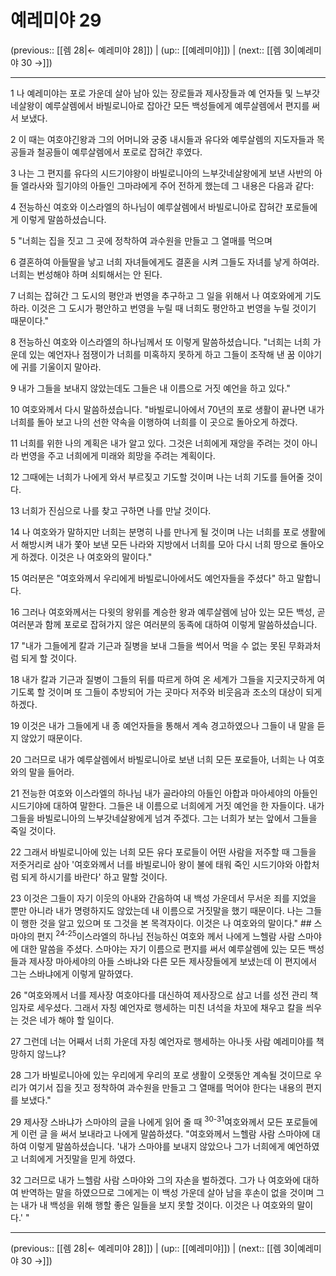 # 예레미야 29

(previous:: [[렘 28|← 예레미야 28]]) | (up:: [[예레미야]]) | (next:: [[렘 30|예레미야 30 →]])

***




1 
나 예레미야는 포로 가운데 살아 남아 있는 장로들과 제사장들과 예 언자들 및 느부갓네살왕이 예루살렘에서 바빌로니아로 잡아간 모든 백성들에게 예루살렘에서 편지를 써서 보냈다. 



2 
이 때는 여호야긴왕과 그의 어머니와 궁중 내시들과 유다와 예루살렘의 지도자들과 목공들과 철공들이 예루살렘에서 포로로 잡혀간 후였다. 



3 
나는 그 편지를 유다의 시드기야왕이 바빌로니아의 느부갓네살왕에게 보낸 사반의 아들 엘라사와 힐기야의 아들인 그마랴에게 주어 전하게 했는데 그 내용은 다음과 같다: 



4 
전능하신 여호와 이스라엘의 하나님이 예루살렘에서 바빌로니아로 잡혀간 포로들에게 이렇게 말씀하셨습니다. 



5 
"너희는 집을 짓고 그 곳에 정착하여 과수원을 만들고 그 열매를 먹으며 



6 
결혼하여 아들딸을 낳고 너희 자녀들에게도 결혼을 시켜 그들도 자녀를 낳게 하여라. 너희는 번성해야 하며 쇠퇴해서는 안 된다. 



7 
너희는 잡혀간 그 도시의 평안과 번영을 추구하고 그 일을 위해서 나 여호와에게 기도하라. 이것은 그 도시가 평안하고 번영을 누릴 때 너희도 평안하고 번영을 누릴 것이기 때문이다." 



8 
전능하신 여호와 이스라엘의 하나님께서 또 이렇게 말씀하셨습니다. "너희는 너희 가운데 있는 예언자나 점쟁이가 너희를 미혹하지 못하게 하고 그들이 조작해 낸 꿈 이야기에 귀를 기울이지 말아라. 



9 
내가 그들을 보내지 않았는데도 그들은 내 이름으로 거짓 예언을 하고 있다." 



10 
여호와께서 다시 말씀하셨습니다. "바빌로니아에서 70년의 포로 생활이 끝나면 내가 너희를 돌아 보고 나의 선한 약속을 이행하여 너희를 이 곳으로 돌아오게 하겠다. 



11 
너희를 위한 나의 계획은 내가 알고 있다. 그것은 너희에게 재앙을 주려는 것이 아니라 번영을 주고 너희에게 미래와 희망을 주려는 계획이다. 



12 
그때에는 너희가 나에게 와서 부르짖고 기도할 것이며 나는 너희 기도를 들어줄 것이다. 



13 
너희가 진심으로 나를 찾고 구하면 나를 만날 것이다. 



14 
나 여호와가 말하지만 너희는 분명히 나를 만나게 될 것이며 나는 너희를 포로 생활에서 해방시켜 내가 쫓아 보낸 모든 나라와 지방에서 너희를 모아 다시 너희 땅으로 돌아오게 하겠다. 이것은 나 여호와의 말이다." 



15 
여러분은 "여호와께서 우리에게 바빌로니아에서도 예언자들을 주셨다" 하고 말합니다. 



16 
그러나 여호와께서는 다윗의 왕위를 계승한 왕과 예루살렘에 남아 있는 모든 백성, 곧 여러분과 함께 포로로 잡혀가지 않은 여러분의 동족에 대하여 이렇게 말씀하셨습니다. 



17 
"내가 그들에게 칼과 기근과 질병을 보내 그들을 썩어서 먹을 수 없는 못된 무화과처럼 되게 할 것이다. 



18 
내가 칼과 기근과 질병이 그들의 뒤를 따르게 하여 온 세계가 그들을 지긋지긋하게 여기도록 할 것이며 또 그들이 추방되어 가는 곳마다 저주와 비웃음과 조소의 대상이 되게 하겠다. 



19 
이것은 내가 그들에게 내 종 예언자들을 통해서 계속 경고하였으나 그들이 내 말을 듣지 않았기 때문이다. 



20 
그러므로 내가 예루살렘에서 바빌로니아로 보낸 너희 모든 포로들아, 너희는 나 여호와의 말을 들어라. 



21 
전능한 여호와 이스라엘의 하나님 내가 골라야의 아들인 아합과 마아세야의 아들인 시드기야에 대하여 말한다. 그들은 내 이름으로 너희에게 거짓 예언을 한 자들이다. 내가 그들을 바빌로니아의 느부갓네살왕에게 넘겨 주겠다. 그는 너희가 보는 앞에서 그들을 죽일 것이다. 



22 
그래서 바빌로니아에 있는 너희 모든 유다 포로들이 어떤 사람을 저주할 때 그들을 저줏거리로 삼아 '여호와께서 너를 바빌로니아 왕이 불에 태워 죽인 시드기야와 아합처럼 되게 하시기를 바란다' 하고 말할 것이다. 



23 
이것은 그들이 자기 이웃의 아내와 간음하여 내 백성 가운데서 무서운 죄를 지었을 뿐만 아니라 내가 명령하지도 않았는데 내 이름으로 거짓말을 했기 때문이다. 나는 그들이 행한 것을 알고 있으며 또 그것을 본 목격자이다. 이것은 나 여호와의 말이다." ## 스마야의 편지 <sup class="versenum">24-25</sup>이스라엘의 하나님 전능하신 여호와 께서 나에게 느헬람 사람 스마야에 대한 말씀을 주셨다. 스마야는 자기 이름으로 편지를 써서 예루살렘에 있는 모든 백성들과 제사장 마아세야의 아들 스바냐와 다른 모든 제사장들에게 보냈는데 이 편지에서 그는 스바냐에게 이렇게 말하였다. 



26 
"여호와께서 너를 제사장 여호야다를 대신하여 제사장으로 삼고 너를 성전 관리 책임자로 세우셨다. 그래서 자칭 예언자로 행세하는 미친 녀석을 차꼬에 채우고 칼을 씌우는 것은 네가 해야 할 일이다. 



27 
그런데 너는 어째서 너희 가운데 자칭 예언자로 행세하는 아나돗 사람 예레미야를 책망하지 않느냐? 



28 
그가 바빌로니아에 있는 우리에게 우리의 포로 생활이 오랫동안 계속될 것이므로 우리가 여기서 집을 짓고 정착하여 과수원을 만들고 그 열매를 먹어야 한다는 내용의 편지를 보냈다." 



29 
제사장 스바냐가 스마야의 글을 나에게 읽어 줄 때 <sup class="versenum">30-31</sup>여호와께서 모든 포로들에게 이런 글 을 써서 보내라고 나에게 말씀하셨다. "여호와께서 느헬람 사람 스마야에 대하여 이렇게 말씀하셨습니다. '내가 스마야를 보내지 않았으나 그가 너희에게 예언하였고 너희에게 거짓말을 믿게 하였다. 



32 
그러므로 내가 느헬람 사람 스마야와 그의 자손을 벌하겠다. 그가 나 여호와에 대하여 반역하는 말을 하였으므로 그에게는 이 백성 가운데 살아 남을 후손이 없을 것이며 그는 내가 내 백성을 위해 행할 좋은 일들을 보지 못할 것이다. 이것은 나 여호와의 말이다.' "

***

(previous:: [[렘 28|← 예레미야 28]]) | (up:: [[예레미야]]) | (next:: [[렘 30|예레미야 30 →]])
